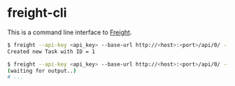 # freight-cli

This is a command line interface to [Freight](https://github.com/getsentry/freight).

```bash
$ freight --api-key <api_key> --base-url http://<host>:<port>/api/0/ --user username@domainname.com deploy example
Created new Task with ID = 1

$ freight --api-key <api_key> --base-url http://<host>:<port>/api/0/ --user username@domainname.com tail -f 1
(waiting for output..)
# ...
```
